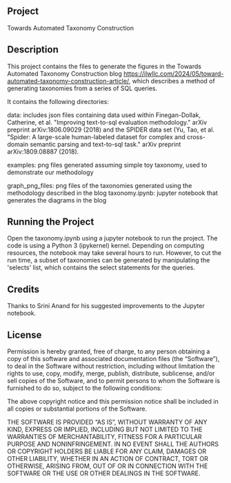 Project
-------
Towards Automated Taxonomy Construction


Description
-----------
This project contains the files to generate the figures in the Towards Automated Taxonomy Construction blog https://ilwllc.com/2024/05/toward-automated-taxonomy-construction-article/, which describes a method of generating taxonomies from a series of SQL queries.

It contains the following directories:

  data: includes json files containing data used within Finegan-Dollak, Catherine, et al. "Improving text-to-sql evaluation methodology." arXiv preprint arXiv:1806.09029 (2018) and the SPIDER data set (Yu, Tao, et al. "Spider: A large-scale human-labeled dataset for complex and cross-domain semantic parsing and text-to-sql task." arXiv preprint arXiv:1809.08887 (2018).

  examples: png files generated assuming simple toy taxonomy, used to demonstrate our methodology

  graph_png_files: png files of the taxonomies generated using the methodology described in the blog
taxonomy.ipynb: jupyter notebook that generates the diagrams in the blog


Running the Project
-------------------
Open the taxonomy.ipynb using a jupyter notebook to run the project.  The code is using a Python 3 (ipykernel) kernel.  Depending on computing resources, the notebook may take several hours to run.  However, to cut the run time, a subset of taxonomies can be generated by manipulating the 'selects' list, which contains the select statements for the queries.


Credits
-------
Thanks to Srini Anand for his suggested improvements to the Jupyter notebook.


License
-------
Permission is hereby granted, free of charge, to any person obtaining a copy of this software and associated documentation files (the “Software”), to deal in the Software without restriction, including without limitation the rights to use, copy, modify, merge, publish, distribute, sublicense, and/or sell copies of the Software, and to permit persons to whom the Software is furnished to do so, subject to the following conditions:

The above copyright notice and this permission notice shall be included in all copies or substantial portions of the Software.

THE SOFTWARE IS PROVIDED “AS IS”, WITHOUT WARRANTY OF ANY KIND, EXPRESS OR IMPLIED, INCLUDING BUT NOT LIMITED TO THE WARRANTIES OF MERCHANTABILITY, FITNESS FOR A PARTICULAR PURPOSE AND NONINFRINGEMENT. IN NO EVENT SHALL THE AUTHORS OR COPYRIGHT HOLDERS BE LIABLE FOR ANY CLAIM, DAMAGES OR OTHER LIABILITY, WHETHER IN AN ACTION OF CONTRACT, TORT OR OTHERWISE, ARISING FROM, OUT OF OR IN CONNECTION WITH THE SOFTWARE OR THE USE OR OTHER DEALINGS IN THE SOFTWARE.
